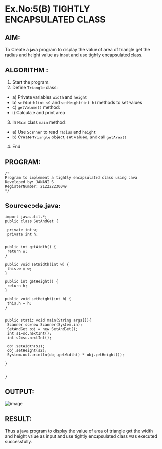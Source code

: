 # Ex.No:5(B) TIGHTLY ENCAPSULATED CLASS

## AIM:
To Create a java program to display the value of area of triangle get the radius and height value as input and use tightly encapsulated class.

## ALGORITHM :
1.	Start the program.
2.	Define `Triangle` class:
-	a) Private variables `width` and `height`
-	b) `setWidth(int w)` and `setHeight(int h)` methods to set values
-	c) `getVolume()` method:
- i) Calculate and print area
3.	In `Main` class `main` method:
-	a) Use `Scanner` to read `radius` and `height`
-	b) Create `Triangle` object, set values, and call `getArea()`
4.	End

## PROGRAM:
 ```
/*
Program to implement a tightly encapsulated class using Java
Developed by: JANANI S
RegisterNumber: 212222230049
*/
```

## Sourcecode.java:
```
import java.util.*;
public class SetAndGet {
 
 private int w;
 private int h;


public int getWidth() {
 return w;
}

public void setWidth(int w) {
 this.w = w;
}

public int getHeight() {
 return h;
}

public void setHeight(int h) {
 this.h = h;
}


public static void main(String args[]){
 Scanner sc=new Scanner(System.in);
 SetAndGet obj = new SetAndGet();
 int s1=sc.nextInt();
 int s2=sc.nextInt();
 
 obj.setWidth(s1);
 obj.setHeight(s2);
 System.out.println(obj.getWidth() * obj.getHeight());

}


}
```

## OUTPUT:

![image](https://github.com/user-attachments/assets/97aed7f4-ff6f-4723-a100-ee4c84c03230)

## RESULT:
Thus a java program to display the value of area of triangle get the width and height value as input and use tightly encapsulated class was executed successfully.


